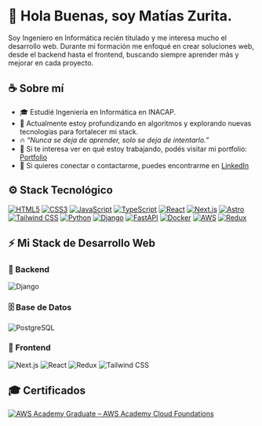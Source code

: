 # 👋 Hola Buenas, soy **Matías Zurita**.

Soy Ingeniero en Informática recién titulado y me interesa mucho el desarrollo web. Durante mi formación me enfoqué en crear soluciones web, desde el backend hasta el frontend, buscando siempre aprender más y mejorar en cada proyecto.


## ☕ Sobre mí

- 🎓 Estudié Ingeniería en Informática en INACAP.
- 🌱 Actualmente estoy profundizando en algoritmos y explorando nuevas tecnologías para fortalecer mi stack.
- 🔥 *“Nunca se deja de aprender, solo se deja de intentarlo.”*
- 💼 Si te interesa ver en qué estoy trabajando, podés visitar mi portfolio: [Portfolio](https://portfolio-website-7l8s.vercel.app/)
- 💬 Si quieres conectar o contactarme, puedes encontrarme en [LinkedIn](https://www.linkedin.com/in/matias-eduardo-zurita-sepulveda-44a925313)


## ⚙️ Stack Tecnológico

[![HTML5](https://img.shields.io/badge/HTML5-E34F26?style=for-the-badge&logo=html5&logoColor=white)](https://developer.mozilla.org/en-US/docs/Web/HTML)
[![CSS3](https://img.shields.io/badge/CSS3-1572B6?style=for-the-badge&logo=css3&logoColor=white)](https://developer.mozilla.org/en-US/docs/Web/CSS)
[![JavaScript](https://img.shields.io/badge/JavaScript-F7DF1E?style=for-the-badge&logo=javascript&logoColor=black)](https://developer.mozilla.org/en-US/docs/Web/JavaScript)
[![TypeScript](https://img.shields.io/badge/TypeScript-3178C6?style=for-the-badge&logo=typescript&logoColor=white)](https://www.typescriptlang.org/)
[![React](https://img.shields.io/badge/React-20232A?style=for-the-badge&logo=react&logoColor=61DAFB)](https://reactjs.org/)
[![Next.js](https://img.shields.io/badge/Next.js-000000?style=for-the-badge&logo=next.js&logoColor=white)](https://nextjs.org/)
[![Astro](https://img.shields.io/badge/Astro-252531?style=for-the-badge&logo=astro&logoColor=white)](https://astro.build/)
[![Tailwind CSS](https://img.shields.io/badge/Tailwind-06B6D4?style=for-the-badge&logo=tailwind-css&logoColor=white)](https://tailwindcss.com/)
[![Python](https://img.shields.io/badge/Python-3776AB?style=for-the-badge&logo=python&logoColor=white)](https://www.python.org/)
[![Django](https://img.shields.io/badge/Django-092E20?style=for-the-badge&logo=django&logoColor=white)](https://www.djangoproject.com/)
[![FastAPI](https://img.shields.io/badge/FastAPI-009688?style=for-the-badge&logo=fastapi&logoColor=white)](https://fastapi.tiangolo.com/)
[![Docker](https://img.shields.io/badge/Docker-2496ED?style=for-the-badge&logo=docker&logoColor=white)](https://www.docker.com/)
[![AWS](https://img.shields.io/badge/AWS-232F3E?style=for-the-badge&logo=amazon-aws&logoColor=white)](https://aws.amazon.com/)
[![Redux](https://img.shields.io/badge/Redux-764ABC?style=for-the-badge&logo=redux&logoColor=white)](https://redux.js.org/)



## ⚡ Mi Stack de Desarrollo Web

### 🧠 Backend
![Django](https://img.shields.io/badge/Django-092E20?style=for-the-badge&logo=django&logoColor=white)

### 🗄️ Base de Datos
![PostgreSQL](https://img.shields.io/badge/PostgreSQL-336791?style=for-the-badge&logo=postgresql&logoColor=white)

### 🎨 Frontend
![Next.js](https://img.shields.io/badge/Next.js-000000?style=for-the-badge&logo=next.js&logoColor=white)
![React](https://img.shields.io/badge/React-20232A?style=for-the-badge&logo=react&logoColor=61DAFB)
![Redux](https://img.shields.io/badge/Redux-593D88?style=for-the-badge&logo=redux&logoColor=white)
![Tailwind CSS](https://img.shields.io/badge/Tailwind-38B2AC?style=for-the-badge&logo=tailwind-css&logoColor=white)


## 🎓 Certificados

[![AWS Academy Graduate – AWS Academy Cloud Foundations](https://img.shields.io/badge/AWS%20Academy%20Graduate%20-%234285F4?logo=amazon-aws&logoColor=white)](https://www.credly.com/badges/ece9aa8b-73a8-4298-8160-0648bc25d888/public_url)



